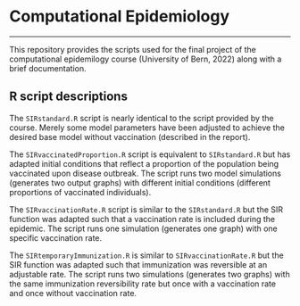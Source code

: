 # Computational Epidemiology
---

This repository provides the scripts used for the final project of the computational epidemilogy course (University of Bern, 2022) along with a brief documentation.

## R script descriptions
The `SIRstandard.R` script is nearly identical to the script provided by the course.
Merely some model parameters have been adjusted to achieve the desired base model without vaccination (described in the report).

The `SIRvaccinatedProportion.R` script is equivalent to `SIRstandard.R` but has adapted initial conditions that reflect a proportion of the population being vaccinated upon disease outbreak.
The script runs two model simulations (generates two output graphs) with different initial conditions (different proportions of vaccinated individuals).

The `SIRvaccinationRate.R` script is similar to the `SIRstandard.R` but the SIR function was adapted such that a vaccination rate is included during the epidemic.
The script runs one simulation (generates one graph) with one specific vaccination rate. 

The `SIRtemporaryImmunization.R` is similar to `SIRvaccinationRate.R` but the SIR function was adapted such that immunization was reversible at an adjustable rate.
The script runs two simulations (generates two graphs) with the same immunization reversibility rate but once with a vaccination rate and once without vaccination rate. 
